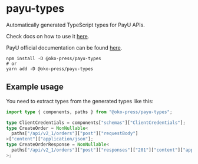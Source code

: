 # payu-types

Automatically generated TypeScript types for PayU APIs.

Check docs on how to use it [here](https://www.npmjs.com/package/openapi-typescript/v/6.3.7).

PayU official documentation can be found [here](https://developers.payu.com/europe/pl/api).

```
npm install -D @oko-press/payu-types
# or
yarn add -D @oko-press/payu-types
```

## Example usage

You need to extract types from the generated types like this:

```ts
import type { components, paths } from "@oko-press/payu-types";

type ClientCredentials = components["schemas"]["ClientCredentials"];
type CreateOrder = NonNullable<
  paths["/api/v2_1/orders"]["post"]["requestBody"]
>["content"]["application/json"];
type CreateOrderResponse = NonNullable<
  paths["/api/v2_1/orders"]["post"]["responses"]["201"]["content"]["application/json"]
>;
```
